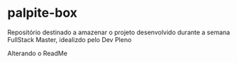# palpite-box
 Repositório destinado a amazenar o projeto desenvolvido durante a semana FullStack Master, idealizdo pelo Dev Pleno

Alterando o ReadMe
